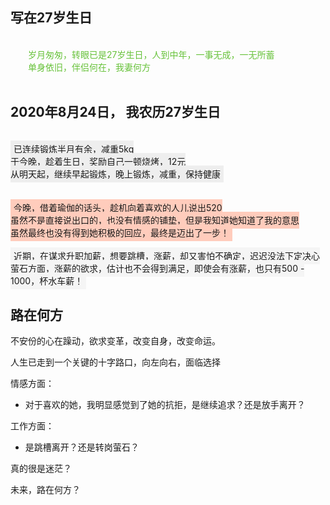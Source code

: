 <div id="metaData" createTime="2020-08-24 22:10:00" category="个人随笔" tags="个人规划" title="写在27岁生日"></div>

## 写在27岁生日

<br />
<span style="color:#67C23A;">
&emsp;&emsp;岁月匆匆，转眼已是27岁生日，人到中年，一事无成，一无所蓄<br />
&emsp;&emsp;单身依旧，伴侣何在，我妻何方<br /></span>
<br />

## 2020年8月24日， 我农历27岁生日
<br />

<span style="background-color:#EEEEEE;padding: 5px">
已连续锻炼半月有余，减重5kg
<br />
于今晚，趁着生日，奖励自己一顿烧烤，12元
<br />
从明天起，继续早起锻炼，晚上锻炼，减重，保持健康
<br />
</span>

<br />
<br />

<span style="background-color:#FFCCBC;padding: 5px">
今晚，借着瑜伽的话头，趁机向着喜欢的人儿说出520
<br />
虽然不是直接说出口的，也没有情感的铺垫，但是我知道她知道了我的意思
<br />
虽然最终也没有得到她积极的回应，最终是迈出了一步！
</span>

<br />
<br />

<span style="background-color:#F5F5F5;padding: 5px">
近期，在谋求升职加薪，想要跳槽，涨薪，却又害怕不确定，迟迟没法下定决心
<br />
萤石方面，涨薪的欲求，估计也不会得到满足，即使会有涨薪，也只有500 - 1000，杯水车薪！
</span>

<br />

## 路在何方

不安份的心在躁动，欲求变革，改变自身，改变命运。

人生已走到一个关键的十字路口，向左向右，面临选择

情感方面：
    
* 对于喜欢的她，我明显感觉到了她的抗拒，是继续追求？还是放手离开？

工作方面：

* 是跳槽离开？还是转岗萤石？

真的很是迷茫？

未来，路在何方？
